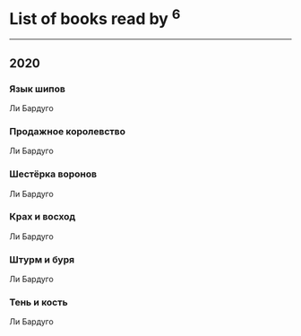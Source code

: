 # List of books read by [](https://www.facebook.com/profile.php?id=2710776892572610)<sup>6</sup>
---

## 2020

### Язык шипов
Ли Бардуго


### Продажное королевство
Ли Бардуго


### Шестёрка воронов
Ли Бардуго


### Крах и восход
Ли Бардуго


### Штурм и буря
Ли Бардуго


### Тень и кость
Ли Бардуго



